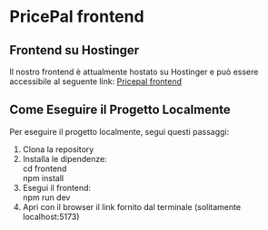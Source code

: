 # PricePal frontend

## Frontend su Hostinger

Il nostro frontend è attualmente hostato su Hostinger e può essere accessibile al seguente link:
[Pricepal frontend](https://pricepal.m68ago.net)

## Come Eseguire il Progetto Localmente

Per eseguire il progetto localmente, segui questi passaggi:

1. Clona la repository  
2. Installa le dipendenze:  
  cd frontend  
  npm install   
3. Esegui il frontend:  
  npm run dev  
4. Apri con il browser il link fornito dal terminale (solitamente localhost:5173)
